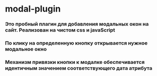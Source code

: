 # modal-plugin
### Это пробный плагин для добавления модальных окон на сайт. Реализован на чистом css и javaScript
### По клику на определенную кнопку открывается нужное модальное окно
### Механизм привязки кнопки к модалке обеспечивается идентичным значением соответствующего дата атрибута
